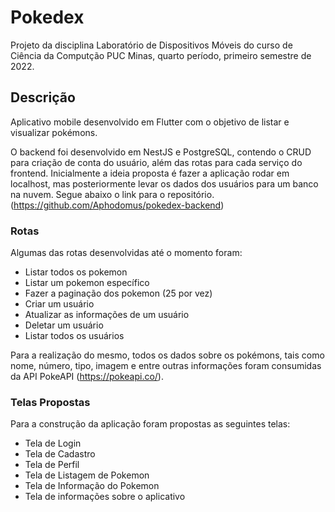 # Pokedex

Projeto da disciplina Laboratório de Dispositivos Móveis do curso de Ciência da Computção PUC Minas, quarto período, primeiro semestre de 2022.

## Descrição

Aplicativo mobile desenvolvido em Flutter com o objetivo de listar e visualizar pokémons. 

O backend foi desenvolvido em NestJS e PostgreSQL, contendo o CRUD para criação de conta do usuário, além das rotas para cada serviço do frontend. Inicialmente a ideia proposta é fazer a aplicação rodar em localhost, mas posteriormente levar os dados dos usuários para um banco na nuvem. Segue abaixo o link para o repositório.
(https://github.com/Aphodomus/pokedex-backend)

### Rotas

Algumas das rotas desenvolvidas até o momento foram:

- Listar todos os pokemon
- Listar um pokemon específico
- Fazer a paginação dos pokemon (25 por vez)
- Criar um usuário
- Atualizar as informações de um usuário
- Deletar um usuário
- Listar todos os usuários

Para a realização do mesmo, todos os dados sobre os pokémons, tais como nome, número, tipo, imagem e entre outras informações foram consumidas da API PokeAPI (https://pokeapi.co/).

### Telas Propostas

Para a construção da aplicação foram propostas as seguintes telas:

- Tela de Login
- Tela de Cadastro
- Tela de Perfil
- Tela de Listagem de Pokemon
- Tela de Informação do Pokemon
- Tela de informações sobre o aplicativo